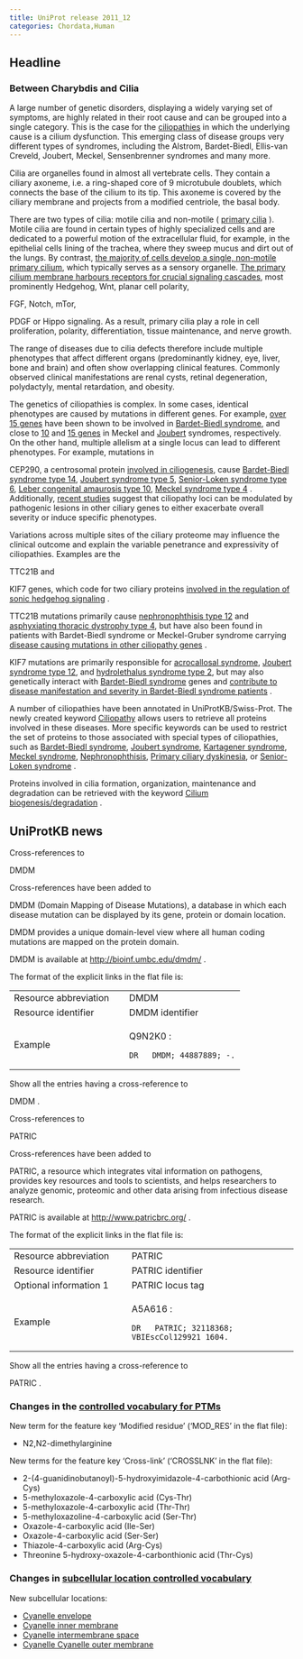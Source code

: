 ```yaml
---
title: UniProt release 2011_12
categories: Chordata,Human
---
```


## Headline

### Between Charybdis and Cilia

A large number of genetic disorders, displaying a widely varying set of symptoms, are highly related in their root cause and can be grouped into a single category. This is the case for the [ciliopathies](http://www.ncbi.nlm.nih.gov/pubmed/21506742,21210154) in which the underlying cause is a cilium dysfunction. This emerging class of disease groups very different types of syndromes, including the Alstrom, Bardet-Biedl, Ellis-van Creveld, Joubert, Meckel, Sensenbrenner syndromes and many more.

Cilia are organelles found in almost all vertebrate cells. They contain a ciliary axoneme, i.e. a ring-shaped core of 9 microtubule doublets, which connects the base of the cilium to its tip. This axoneme is covered by the ciliary membrane and projects from a modified centriole, the basal body.

There are two types of cilia: motile cilia and non-motile ( [primary cilia](http://www.ncbi.nlm.nih.gov/pmc/articles/PMC3098370/figure/Fig1/) ). Motile cilia are found in certain types of highly specialized cells and are dedicated to a powerful motion of the extracellular fluid, for example, in the epithelial cells lining of the trachea, where they sweep mucus and dirt out of the lungs. By contrast, [the majority of cells develop a single, non-motile primary cilium](http://www.ncbi.nlm.nih.gov/pubmed/21506742,21210154), which typically serves as a sensory organelle. [The primary cilium membrane harbours receptors for crucial signaling cascades](http://www.ncbi.nlm.nih.gov/pubmed/21862450), most prominently Hedgehog, Wnt, planar cell polarity,

FGF, Notch, mTor,

PDGF or Hippo signaling. As a result, primary cilia play a role in cell proliferation, polarity, differentiation, tissue maintenance, and nerve growth.

The range of diseases due to cilia defects therefore include multiple phenotypes that affect different organs (predominantly kidney, eye, liver, bone and brain) and often show overlapping clinical features. Commonly observed clinical manifestations are renal cysts, retinal degeneration, polydactyly, mental retardation, and obesity.

The genetics of ciliopathies is complex. In some cases, identical phenotypes are caused by mutations in different genes. For example, [over 15 genes](http://www.uniprot.org/uniprot/?query=keyword:KW-0083) have been shown to be involved in [Bardet-Biedl syndrome](http://www.omim.org/entry/209900), and close to [10](http://www.uniprot.org/uniprot/?query=keyword:KW-0981) and [15 genes](http://www.uniprot.org/uniprot/?query=keyword:KW-0979) in Meckel and [Joubert](http://www.omim.org/entry/213300) syndromes, respectively. On the other hand, multiple allelism at a single locus can lead to different phenotypes. For example, mutations in

CEP290, a centrosomal protein [involved in ciliogenesis](http://www.ncbi.nlm.nih.gov/pubmed/21565611), cause [Bardet-Biedl syndrome type 14](http://www.omim.org/entry/209900), [Joubert syndrome type 5](http://www.omim.org/entry/610188), [Senior-Loken syndrome type 6](http://www.omim.org/entry/610189), [Leber congenital amaurosis type 10](http://www.omim.org/entry/611755), [Meckel syndrome type 4](http://www.omim.org/entry/611134) . Additionally, [recent studies](http://www.ncbi.nlm.nih.gov/pubmed/21258341,21552264) suggest that ciliopathy loci can be modulated by pathogenic lesions in other ciliary genes to either exacerbate overall severity or induce specific phenotypes.

Variations across multiple sites of the ciliary proteome may influence the clinical outcome and explain the variable penetrance and expressivity of ciliopathies. Examples are the

TTC21B and

KIF7 genes, which code for two ciliary proteins [involved in the regulation of sonic hedgehog signaling](http://www.ncbi.nlm.nih.gov/pubmed/18327258,21633164) .

TTC21B mutations primarily cause [nephronophthisis type 12](http://www.omim.org/entry/613820) and [asphyxiating thoracic dystrophy type 4](http://www.omim.org/entry/613819), but have also been found in patients with Bardet-Biedl syndrome or Meckel-Gruber syndrome carrying [disease causing mutations in other ciliopathy genes](http://www.ncbi.nlm.nih.gov/pubmed/21258341) .

KIF7 mutations are primarily responsible for [acrocallosal syndrome](http://www.omim.org/entry/200990), [Joubert syndrome type 12](http://www.omim.org/entry/200990), and [hydrolethalus syndrome type 2](http://www.omim.org/entry/614120), but may also genetically interact with [Bardet-Biedl syndrome](http://www.omim.org/entry/209900) genes and [contribute to disease manifestation and severity in Bardet-Biedl syndrome patients](http://www.ncbi.nlm.nih.gov/pubmed/21552264) .

A number of ciliopathies have been annotated in UniProtKB/Swiss-Prot. The newly created keyword [Ciliopathy](http://www.uniprot.org/keywords/1186) allows users to retrieve all proteins involved in these diseases. More specific keywords can be used to restrict the set of proteins to those associated with special types of ciliopathies, such as [Bardet-Biedl syndrome](http://www.uniprot.org/keywords/KW-0083), [Joubert syndrome](http://www.uniprot.org/keywords/KW-0979), [Kartagener syndrome](http://www.uniprot.org/keywords/KW-1012), [Meckel syndrome](http://www.uniprot.org/keywords/KW-0981), [Nephronophthisis](http://www.uniprot.org/keywords/KW-0983), [Primary ciliary dyskinesia](http://www.uniprot.org/keywords/KW-0990), or [Senior-Loken syndrome](http://www.uniprot.org/keywords/KW-0980) .

Proteins involved in cilia formation, organization, maintenance and degradation can be retrieved with the keyword [Cilium biogenesis/degradation](http://www.uniprot.org/keywords/KW-0970) .

## UniProtKB news

Cross-references to

DMDM

Cross-references have been added to

DMDM (Domain Mapping of Disease Mutations), a database in which each disease mutation can be displayed by its gene, protein or domain location.

DMDM provides a unique domain-level view where all human coding mutations are mapped on the protein domain.

DMDM is available at <http://bioinf.umbc.edu/dmdm/> .

The format of the explicit links in the flat file is:

<table><colgroup><col style="width: 50%" /><col style="width: 50%" /></colgroup><tbody><tr class="odd"><td>Resource abbreviation</td><td>DMDM</td></tr><tr class="even"><td>Resource identifier</td><td>DMDM identifier</td></tr><tr class="odd"><td>Example</td><td><p>Q9N2K0 :</p><pre><code>DR   DMDM; 44887889; -.</code></pre></td></tr></tbody></table>

Show all the entries having a cross-reference to

DMDM .

Cross-references to

PATRIC

Cross-references have been added to

PATRIC, a resource which integrates vital information on pathogens, provides key resources and tools to scientists, and helps researchers to analyze genomic, proteomic and other data arising from infectious disease research.

PATRIC is available at <http://www.patricbrc.org/> .

The format of the explicit links in the flat file is:

<table><colgroup><col style="width: 41%" /><col style="width: 58%" /></colgroup><tbody><tr class="odd"><td>Resource abbreviation</td><td>PATRIC</td></tr><tr class="even"><td>Resource identifier</td><td>PATRIC identifier</td></tr><tr class="odd"><td>Optional information 1</td><td>PATRIC locus tag</td></tr><tr class="even"><td>Example</td><td><p>A5A616 :</p><pre><code>DR   PATRIC; 32118368; VBIEscCol129921_1604.</code></pre></td></tr></tbody></table>

Show all the entries having a cross-reference to

PATRIC .

### Changes in the [controlled vocabulary for PTMs](http://www.uniprot.org/docs/ptmlist)

New term for the feature key ‘Modified residue’ (‘MOD\_RES’ in the flat file):

-   N2,N2-dimethylarginine

New terms for the feature key ‘Cross-link’ (‘CROSSLNK’ in the flat file):

-   2-(4-guanidinobutanoyl)-5-hydroxyimidazole-4-carbothionic acid (Arg-Cys)
-   5-methyloxazole-4-carboxylic acid (Cys-Thr)
-   5-methyloxazole-4-carboxylic acid (Thr-Thr)
-   5-methyloxazoline-4-carboxylic acid (Ser-Thr)
-   Oxazole-4-carboxylic acid (Ile-Ser)
-   Oxazole-4-carboxylic acid (Ser-Ser)
-   Thiazole-4-carboxylic acid (Arg-Cys)
-   Threonine 5-hydroxy-oxazole-4-carbonthionic acid (Thr-Cys)

### Changes in [subcellular location controlled vocabulary](http://www.uniprot.org/docs/?subcell)

New subcellular locations:

-   [Cyanelle envelope](http://www.uniprot.org/locations/SL-0479)
-   [Cyanelle inner membrane](http://www.uniprot.org/locations/SL-0480)
-   [Cyanelle intermembrane space](http://www.uniprot.org/locations/SL-0481)
-   [Cyanelle Cyanelle outer membrane](http://www.uniprot.org/locations/SL-0482)
